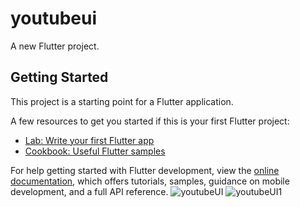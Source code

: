 # youtubeui

A new Flutter project.

## Getting Started

This project is a starting point for a Flutter application.

A few resources to get you started if this is your first Flutter project:

- [Lab: Write your first Flutter app](https://docs.flutter.dev/get-started/codelab)
- [Cookbook: Useful Flutter samples](https://docs.flutter.dev/cookbook)

For help getting started with Flutter development, view the
[online documentation](https://docs.flutter.dev/), which offers tutorials,
samples, guidance on mobile development, and a full API reference.
![youtubeUI](https://user-images.githubusercontent.com/109056135/206279714-ef2a8aec-bc1b-44cb-98ed-5b545752fc97.jpg)
![youtubeUI1](https://user-images.githubusercontent.com/109056135/206279737-0411096b-a6e9-4152-81ec-f7bf6ea9c068.jpg)
